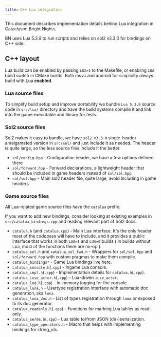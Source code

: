 ```yaml
---
title: C++ Lua integration
---
```


This document describes implementation details behind Lua integration in Cataclysm: Bright Nights.

BN uses Lua 5.3.6 to run scripts and relies on sol2 v3.3.0 for bindings on C++ side.

## C++ layout

Lua build can be enabled by passing `LUA=1` to the Makefile, or enabling `LUA` build switch in CMake
builds. Both msvc and android for simplicity always build with Lua **enabled**.

### Lua source files

To simplify build setup and improve portability we bundle `Lua 5.3.6` source code in `src/lua/`
directory and have the build systems compile it and link into the game executable and library for
tests.

### Sol2 source files

Sol2 makes it easy to bundle, we have `sol2 v3.3.0` single-header amalgamated version in `src/sol/`
and just include it as needed. The header is quite large, so the less source files include it the
better.

- `sol/config.hpp` - Configuration header, we have a few options defined there
- `sol/forward.hpp` - Forward declarations, a lightweight header that should be included in game
  headers instead of `sol/sol.hpp`
- `sol/sol.hpp` - Main sol2 header file, quite large, avoid including in game headers

### Game source files

All Lua-related game source files have the `catalua` prefix.

If you want to add new bindings, consider looking at existing examples in `src/catalua_bindings.cpp`
and reading relevant part of Sol2 docs.

- `catalua.h` (and `catalua.cpp`) - Main Lua interface. It's the only header most of the codebase
  will have to include, and it provides a public interface that works in both `LUA=1` and `LUA=0`
  builds ( in builds without Lua, most of the functions there are no-op ).
- `catalua_sol.h` and `catalua_sol_fwd.h` - Wrappers for `sol/sol.hpp` and `sol/forward.hpp` with
  custom pragmas to make them compile.
- `catalua_bindings*` - Game Lua bindings live here.
- `catalua_console.h`(`.cpp`) - Ingame Lua console.
- `catalua_impl.h`(`.cpp`) - Implementation details for `catalua.h`(`.cpp`).
- `catalua_iuse_actor.h`(`.cpp`) - Lua-driven `iuse_actor`.
- `catalua_log.h`(`.cpp`) - In-memory logging for the console.
- `catalua_luna.h` - Usertype registration interface with automatic doc generation, aka `luna`.
- `catalua_luna_doc.h` - List of types registration through `luna` or exposed to its doc generator.
- `catalua_readonly.h`(`.cpp`) - Functions for marking Lua tables as read-only.
- `catalua_serde.h`(`.cpp`) - Lua table to/from JSON (de-)serialization.
- `catalua_type_operators.h` - Macro that helps with implementing bindings for string_ids
